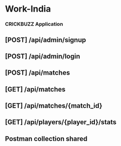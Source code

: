 # Work-India

### CRICKBUZZ Application

## [POST] /api/admin/signup

## [POST] /api/admin/login

## [POST] /api/matches

## [GET] /api/matches

## [GET] /api/matches/{match_id}

## [GET] /api/players/{player_id}/stats

## Postman collection shared
